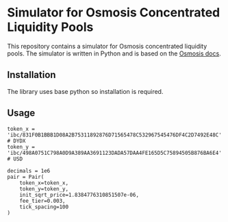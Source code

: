 # Simulator for Osmosis Concentrated Liquidity Pools

This repository contains a simulator for Osmosis concentrated liquidity pools. The simulator is written in Python and is based on the [Osmosis docs](docs.osmosis.zone/overview/integrate/pool-setup).

## Installation
The library uses base python so installation is required.

## Usage
```
token_x = 'ibc/831F0B1BBB1D08A2B75311892876D71565478C532967545476DF4C2D7492E48C'  # DYDX
token_y = 'ibc/498A0751C798A0D9A389AA3691123DADA57DAA4FE165D5C75894505B876BA6E4'  # USD

decimals = 1e6
pair = Pair(
    token_x=token_x,
    token_y=token_y,
    init_sqrt_price=1.8384776310851507e-06,
    fee_tier=0.003,
    tick_spacing=100
)
```